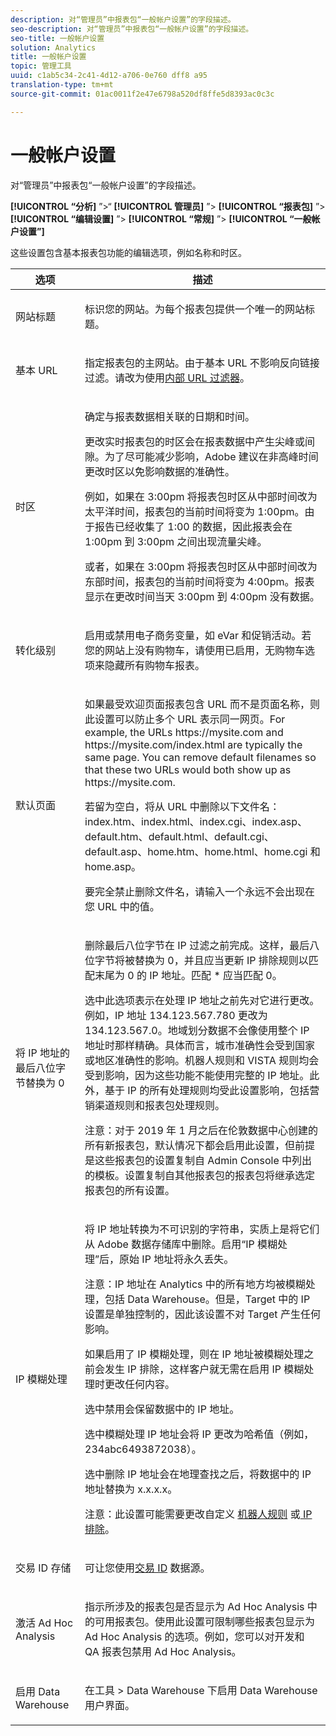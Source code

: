 ```yaml
---
description: 对“管理员”中报表包“一般帐户设置”的字段描述。
seo-description: 对“管理员”中报表包“一般帐户设置”的字段描述。
seo-title: 一般帐户设置
solution: Analytics
title: 一般帐户设置
topic: 管理工具
uuid: c1ab5c34-2c41-4d12-a706-0e760 dff8 a95
translation-type: tm+mt
source-git-commit: 01ac0011f2e47e6798a520df8ffe5d8393ac0c3c

---
```



# 一般帐户设置

对“管理员”中报表包“一般帐户设置”的字段描述。

**[!UICONTROL “分析]** ”&gt;“ **[!UICONTROL 管理员]** ”&gt; **[!UICONTROL “报表包]** ”&gt; **[!UICONTROL “编辑设置]** ”&gt; **[!UICONTROL “常规]** ”&gt; **[!UICONTROL “一般帐户设置”]**

这些设置包含基本报表包功能的编辑选项，例如名称和时区。

<table id="table_5448A694DC0A48D2B20C7F1332509F6E"> 
 <thead> 
  <tr> 
   <th colname="col1" class="entry"> 选项 </th> 
   <th colname="col2" class="entry"> 描述 </th> 
  </tr> 
 </thead>
 <tbody> 
  <tr> 
   <td colname="col1"> <span class="wintitle"> 网站标题</span> </td> 
   <td colname="col2"> <p>标识您的网站。为每个报表包提供一个唯一的网站标题。 </p> </td> 
  </tr> 
  <tr> 
   <td colname="col1"> <span class="wintitle"> 基本 URL</span> </td> 
   <td colname="col2"> <p>指定报表包的主网站。由于基本 URL 不影响反向链接过滤。请改为使用<a href="../../admin/admin/internal-url-filter-admin.md#concept_D6BB8358DB7643F0B13E5DC9B7607998" format="dita" scope="local">内部 URL 过滤器</a>。 </p> </td> 
  </tr> 
  <tr> 
   <td colname="col1"> <span class="wintitle"> 时区</span> </td> 
   <td colname="col2"> <p>确定与报表数据相关联的日期和时间。 </p> <p>更改实时报表包的时区会在报表数据中产生尖峰或间隙。为了尽可能减少影响，Adobe 建议在非高峰时间更改时区以免影响数据的准确性。 </p> <p>例如，如果在 3:00pm 将报表包时区从中部时间改为太平洋时间，报表包的当前时间将变为 1:00pm。由于报告已经收集了 1:00 的数据，因此报表会在 1:00pm 到 3:00pm 之间出现流量尖峰。 </p> <p>或者，如果在 3:00pm 将报表包时区从中部时间改为东部时间，报表包的当前时间将变为 4:00pm。报表显示在更改时间当天 3:00pm 到 4:00pm 没有数据。 </p> </td> 
  </tr> 
  <tr> 
   <td colname="col1"> <span class="wintitle"> 转化级别</span> </td> 
   <td colname="col2"> <p> 启用或禁用电子商务变量，如 eVar 和促销活动。若您的网站上没有购物车，请使用<span class="uicontrol">已启用，无购物车</span>选项来隐藏所有购物车报表。 </p> </td> 
  </tr> 
  <tr> 
   <td colname="col1"> <span class="wintitle"> 默认页面</span> </td> 
   <td colname="col2"> <p> 如果<span class="wintitle">最受欢迎页面报表</span>包含 URL 而不是页面名称，则此设置可以防止多个 URL 表示同一网页。For example, the URLs <span class="filepath"> https://mysite.com</span> and <span class="filepath"> https://mysite.com/index.html</span> are typically the same page. You can remove default filenames so that these two URLs would both show up as <span class="filepath"> https://mysite.com</span>. </p> <p>若留为空白，将从 URL 中删除以下文件名：<span class="filepath">index.htm</span>、<span class="filepath">index.html</span>、<span class="filepath">index.cgi</span>、<span class="filepath">index.asp</span>、<span class="filepath">default.htm</span>、<span class="filepath">default.html</span>、<span class="filepath">default.cgi</span>、<span class="filepath">default.asp</span>、<span class="filepath">home.htm</span>、<span class="filepath">home.html</span>、<span class="filepath">home.cgi</span> 和 <span class="filepath">home.asp</span>。 </p> <p>要完全禁止删除文件名，请输入一个永远不会出现在您 URL 中的值。 </p> </td> 
  </tr> 
  <tr> 
   <td colname="col1"><span class="wintitle"> 将 IP 地址的最后八位字节替换为 0 </span> </td> 
   <td colname="col2"> <p>删除最后八位字节在 IP 过滤之前完成。这样，最后八位字节将被替换为 0，并且应当更新 IP 排除规则以匹配末尾为 0 的 IP 地址。匹配 * 应当匹配 0。 </p> <p>选中此选项表示在处理 IP 地址之前先对它进行更改。例如，IP 地址 134.123.567.780 更改为 134.123.567.0。地域划分数据不会像使用整个 IP 地址时那样精确。具体而言，城市准确性会受到国家或地区准确性的影响。机器人规则和 VISTA 规则均会受到影响，因为这些功能不能使用完整的 IP 地址。此外，基于 IP 的所有处理规则均受此设置影响，包括营销渠道规则和报表包处理规则。 </p> <p>注意：对于 2019 年 1 月之后在伦敦数据中心创建的所有新报表包，默认情况下都会启用此设置，但前提是这些报表包的设置复制自 Admin Console 中列出的模板。设置复制自其他报表包的报表包将继承选定报表包的所有设置。 </p></td> 
  </tr> 
  <tr> 
   <td colname="col1"> <span class="wintitle"> IP 模糊处理</span> </td> 
   <td colname="col2"> <p>将 IP 地址转换为不可识别的字符串，实质上是将它们从 Adobe 数据存储库中删除。启用“IP 模糊处理”后，原始 IP 地址将永久丢失。 </p> <p>注意：IP 地址在 Analytics 中的所有地方均被模糊处理，包括 Data Warehouse。但是，Target 中的 IP 设置是单独控制的，因此该设置不对 Target 产生任何影响。 </p> <p>如果启用了 IP 模糊处理，则在 IP 地址被模糊处理之前会发生 IP 排除，这样客户就无需在启用 IP 模糊处理时更改任何内容。 </p> <p>选中<span class="uicontrol">禁用</span>会保留数据中的 IP 地址。 </p> <p>选中<span class="uicontrol">模糊处理 IP 地址</span>会将 IP 更改为哈希值（例如，234abc6493872038）。 </p> <p>选中<span class="uicontrol">删除 IP 地址</span>会在地理查找之后，将数据中的 IP 地址替换为 x.x.x.x。 </p> <p>注意：此设置可能需要更改自定义 <a href="../../admin/admin/bot-removal/bot-rules.md#concept_A306689C65EB4D0F9AE65E3FD48ED5F7" format="dita" scope="local"> 机器人规则</a> 或<a href="../../admin/admin/exclude-ip.md#concept_265A95A803F740629CAAAA7EB8BE81A4" format="dita" scope="local"> IP排除</a>。 </p> </td> 
  </tr> 
  <tr> 
   <td colname="col1"> <span class="wintitle"> 交易 ID 存储</span> </td> 
   <td colname="col2"> <p>可让您使用<a href="https://marketing.adobe.com/resources/help/en_US/sc/datasources/index.html?f=c_Transaction_ID" format="https" scope="external">交易 ID</a> 数据源。 </p> </td> 
  </tr> 
  <tr> 
   <td colname="col1"><span class="wintitle"> 激活 Ad Hoc Analysis</span> </td> 
   <td colname="col2"> <p>指示所涉及的报表包是否显示为 Ad Hoc Analysis 中的可用报表包。使用此设置可限制哪些报表包显示为 Ad Hoc Analysis 的选项。例如，您可以对开发和 QA 报表包禁用 Ad Hoc Analysis。 </p> </td> 
  </tr> 
  <tr> 
   <td><span class="wintitle"> 启用 Data Warehouse</span> </td> 
   <td colname="col2"> <p>在<span class="uicontrol">工具</span> &gt; <span class="uicontrol">Data Warehouse</span> 下启用 Data Warehouse 用户界面。 </p> </td> 
  </tr> 
 </tbody> 
</table>

